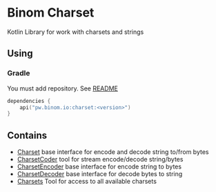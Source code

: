 # Binom Charset
Kotlin Library for work with charsets and strings

## Using
### Gradle
You must add repository. See [README](../README.md)
```kotlin
dependencies {
    api("pw.binom.io:charset:<version>")
}
```

## Contains
* [Charset](src/commonMain/kotlin/pw/binom/charset/Charset.kt) base interface for encode and decode string to/from bytes
* [CharsetCoder](src/commonMain/kotlin/pw/binom/charset/CharsetCoder.kt) tool for stream encode/decode string/bytes
* [CharsetEncoder](src/commonMain/kotlin/pw/binom/charset/CharsetEncoder.kt) base interface for encode string to bytes
* [CharsetDecoder](src/commonMain/kotlin/pw/binom/charset/CharsetDecoder.kt) base interface for decode bytes to string
* [Charsets](src/commonMain/kotlin/pw/binom/charset/Charsets.kt) Tool for access to all available charsets
